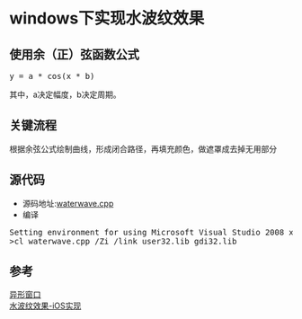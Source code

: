 windows下实现水波纹效果
=========================================
## 使用余（正）弦函数公式 ##
<pre>
y = a * cos(x * b)
</pre>
其中，a决定幅度，b决定周期。

## 关键流程 ##
根据余弦公式绘制曲线，形成闭合路径，再填充颜色，做遮罩成去掉无用部分


## 源代码 ##
* 源码地址:[waterwave.cpp](https://raw.githubusercontent.com/codepongo/utocode/master/windows/cpuusage.cpp)
* 编译
<pre>
Setting environment for using Microsoft Visual Studio 2008 x86 tools.
>cl waterwave.cpp /Zi /link user32.lib gdi32.lib
</pre>


## 参考 ##

[异形窗口](http://blog.csdn.net/MoreWindows)  
[水波纹效果-iOS实现](https://github.com/LiweiDong/WaterWave)










